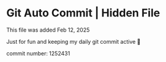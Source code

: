 # Git Auto Commit | Hidden File

This file was added Feb 12, 2025

Just for fun and keeping my daily git commit active 🤪

commit number: 1252431
